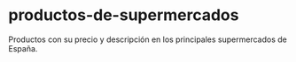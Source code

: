 # productos-de-supermercados
Productos con su precio y descripción en los principales supermercados de España.
